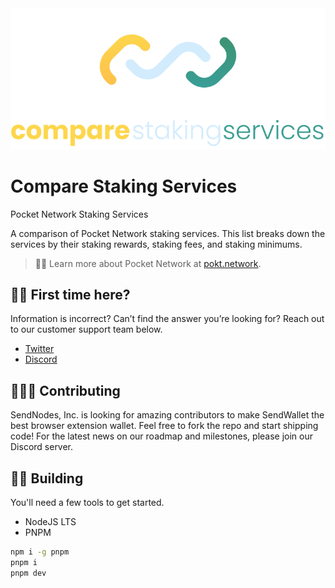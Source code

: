 <img src="public/logo-dual.svg" width="760" alt="Compare Staking Services" />

# Compare Staking Services

Pocket Network Staking Services

A comparison of Pocket Network staking services. This list breaks down the services by their staking rewards, staking fees, and staking minimums.

> 💁‍♀️ Learn more about Pocket Network at [pokt.network](https://pokt.network).

## 🙋‍♀️ First time here?

Information is incorrect? Can’t find the answer you’re looking for? Reach out to our customer support team below.

- [Twitter](https://t.me/CompareStakingServices)
- [Discord](https://discord.gg/TmfYqaXzGb)

## 👩🏻‍💻 Contributing

SendNodes, Inc. is looking for amazing contributors to make SendWallet the best browser extension wallet. Feel free to fork the repo and start shipping code! For the latest news on our roadmap and milestones, please join our Discord server.

## 👷‍♀️ Building

You'll need a few tools to get started.

- NodeJS LTS
- PNPM

```sh
npm i -g pnpm
pnpm i
pnpm dev
```
